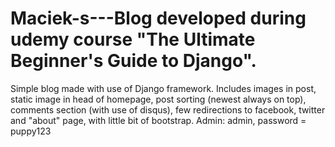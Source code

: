 # Maciek-s---Blog developed during udemy course "The Ultimate Beginner's Guide to Django".
Simple blog made with use of Django framework. Includes images in post, static image in head of homepage, post sorting (newest always on top), comments section (with use of disqus), few redirections to facebook, twitter and "about" page, with little bit of bootstrap.
Admin: admin, password = puppy123
